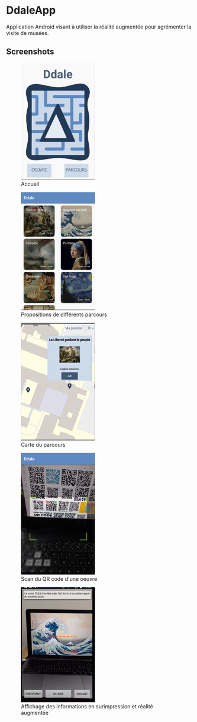 # DdaleApp

Application Android visant à utiliser la réalité augmentée pour agrémenter la visite de musées.

## Screenshots

<figure>
<img src="./images/Ddale1.png" width="200px">
<figcaption>Accueil</figcaption>
</figure>

<figure>
<img src="./images/Ddale3.png" width="200px">
<figcaption>Propositions de différents parcours</figcaption>
</figure>

<figure>
<img src="./images/Ddale4.png" width="200px">
<figcaption>Carte du parcours</figcaption>
</figure>

<figure>
<img src="./images/Ddale2.png" width="200px">
<figcaption>Scan du QR code d'une oeuvre</figcaption>
</figure>

<figure>
<img src="./images/Ddale5.png" width="200px">
<figcaption>Affichage des informations en surimpression et réalité augmentée </figcaption>
</figure>
